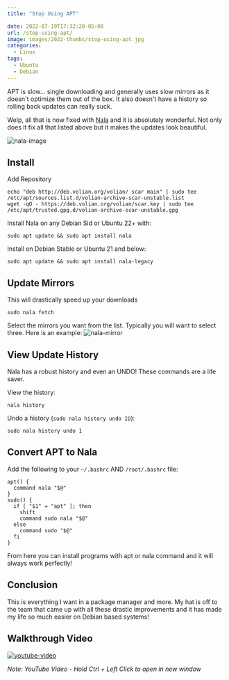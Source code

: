 ```yaml
---
title: "Stop Using APT"

date: 2022-07-19T17:32:28-05:00
url: /stop-using-apt/
image: images/2022-thumbs/stop-using-apt.jpg
categories:
  - Linux
tags:
  - Ubuntu
  - Debian
---
```

APT is slow... single downloading and generally uses slow mirrors as it doesn't optimize them out of the box. It also doesn't have a history so rolling back updates can really suck. 
<!--more-->
Welp, all that is now fixed with [Nala](https://gitlab.com/volian/nala) and it is absolutely wonderful. Not only does it fix all that listed above but it makes the updates look beautiful. 

![nala-image](/images/2022/nala/nala.png)

## Install
Add Repository
```
echo "deb http://deb.volian.org/volian/ scar main" | sudo tee /etc/apt/sources.list.d/volian-archive-scar-unstable.list
wget -qO - https://deb.volian.org/volian/scar.key | sudo tee /etc/apt/trusted.gpg.d/volian-archive-scar-unstable.gpg
```

Install Nala on any Debian Sid or Ubuntu 22+ with:
```
sudo apt update && sudo apt install nala
```

Install on Debian Stable or Ubuntu 21 and below:
```
sudo apt update && sudo apt install nala-legacy
```

## Update Mirrors
This will drastically speed up your downloads
```
sudo nala fetch
```

Select the mirrors you want from the list. Typically you will want to select three. Here is an example:
![nala-mirror](/images/2022/nala/mirror.png)

## View Update History
Nala has a robust history and even an UNDO! These commands are a life saver.

View the history:
```
nala history
```

Undo a history (`sudo nala history undo ID`):
```
sudo nala history undo 1
```

## Convert APT to Nala

Add the following to your `~/.bashrc` AND `/root/.bashrc` file:
```
apt() { 
  command nala "$@"
}
sudo() {
  if [ "$1" = "apt" ]; then
    shift
    command sudo nala "$@"
  else
    command sudo "$@"
  fi
}
```

From here you can install programs with apt or nala command and it will always work perfectly!

## Conclusion
This is everything I want in a package manager and more. My hat is off to the team that came up with all these drastic improvements and it has made my life so much easier on Debian based systems!

## Walkthrough Video

[![youtube-video](https://img.youtube.com/vi/oroSkR4Nn_w/0.jpg)](https://www.youtube.com/watch?v=oroSkR4Nn_w)

_Note: YouTube Video - Hold Ctrl + Left Click to open in new window_

